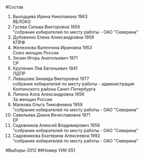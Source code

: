 #Состав
1. Выходцева Ирина Николаевна 1963   
    ЯБЛОКО
2. Гусева Сильва Викторовна 1956   
    "собрание избирателей по месту работы - ОАО "Северина"
3. Дубовенко Елена Александровна 1959   
    КПРФ
4. Железнова Валентина Ирановна 1953   
    Союз женщин России
5. Зюзин Игорь Анатольевич 1971   
    СР
6. Крупенин Лев Евгеньевич 1941   
    ЛДПР
7. Левашова Зинаида Викторовна 1977   
    собрание избирателей по месту работы - администрация Колпинского района Санкт-Петербурга
8. Липина Алла Александровна 1956   
    За женщин России
9. Малкова Ольга Тимофеевна 1959   
    "собрание избирателей по месту работы - ОАО "Северина"
10. Савельева Диана Вячеславовна 1971   
    ЕР
11. Садовников Алексей Владимирович 1959   
    "собрание избирателей по месту работы - ОАО "Северина"
12. Садовникова Екатерина Алексеевна 1992   
    "собрание избирателей по месту работы - ОАО "Северина"

#Выборы-2012
##Номер УИК
651